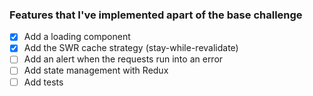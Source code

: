 ### Features that I've implemented apart of the base challenge

- [x] Add a loading component
- [x] Add the SWR cache strategy (stay-while-revalidate)
- [ ] Add an alert when the requests run into an error
- [ ] Add state management with Redux
- [ ] Add tests
